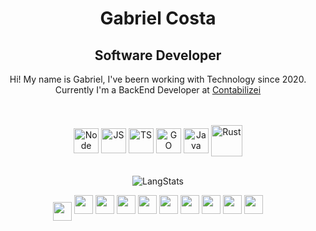 <div align="center">

  <div>
  <h1>Gabriel Costa</h1>
  <h2>Software Developer</h2>

  <p>Hi! My name is Gabriel, I've beern working with Technology since 2020. <br>
  Currently I'm a BackEnd Developer at <a href="https://www.contabilizei.com.br">Contabilizei</a>
  </p>
  <br/>
  </div>
  
  <div style="display: inline_block"><br>
    <img align="center" alt="Node" height="40" width="40" src="https://cdn.jsdelivr.net/gh/devicons/devicon/icons/nodejs/nodejs-original.svg">
    <img align="center" alt="JS" height="40" width="40" src="https://cdn.jsdelivr.net/gh/devicons/devicon/icons/javascript/javascript-original.svg">
    <img align="center" alt="TS" height="40" width="40" src="https://cdn.jsdelivr.net/gh/devicons/devicon/icons/typescript/typescript-original.svg">
    <img align="center" alt="GO" height="40" width="40" src="https://cdn.jsdelivr.net/gh/devicons/devicon/icons/go/go-original-wordmark.svg">
    <img align="center" alt="Java" height="40" width="40" src="https://cdn.jsdelivr.net/gh/devicons/devicon/icons/java/java-plain.svg">
    <img align="center" alt="Rust" height="50" width="50" src="https://icons-for-free.com/download-icon-vscode+icons+type+rust-1324451477410103145_0.svg">
  </div>
  <br>

![LangStats](https://github-readme-stats.vercel.app/api/top-langs/?username=costiss&hide_progress=true&&hide=html,shell,makefile,lua,Dockerfile&theme=dracula)

  <div style="display: inline_block">
      <img align="center" height="30" src="https://cdn.jsdelivr.net/gh/devicons/devicon/icons/react/react-original.svg" />      
      <img height="30" src="https://cdn.jsdelivr.net/gh/devicons/devicon/icons/nestjs/nestjs-plain.svg" />
      <img height="30" src="https://cdn.jsdelivr.net/gh/devicons/devicon/icons/express/express-original.svg" />
      <img height="30" src="https://cdn.jsdelivr.net/gh/devicons/devicon/icons/jest/jest-plain.svg" />
      <img height="30" src="https://cdn.jsdelivr.net/gh/devicons/devicon/icons/spring/spring-original.svg" />
      <img height="30" src="https://cdn.jsdelivr.net/gh/devicons/devicon/icons/postgresql/postgresql-original.svg" />      
      <img height="30" src="https://cdn.jsdelivr.net/gh/devicons/devicon/icons/googlecloud/googlecloud-original.svg" />
      <img height="30" src="https://cdn.jsdelivr.net/gh/devicons/devicon/icons/terraform/terraform-original.svg" />         
      <img height="30" src="https://cdn.jsdelivr.net/gh/devicons/devicon/icons/linux/linux-original.svg" />
      <img height="30" src="https://cdn.jsdelivr.net/gh/devicons/devicon/icons/vim/vim-plain.svg" />         
  </div>

</div>
